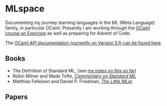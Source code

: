 # MLspace

Documenting my journey learning languages in the ML (Meta Language) family, in particular OCaml. Presently I am working through the [OCaml course on Exercism](https://exercism.org/tracks/ocaml/exercises/) as well as preparing for Advent of Code.

The [OCaml API documentation (currently on Version 5.1) can be found here](https://v2.ocaml.org/releases/5.1/api/index.html).

## Books
- The Definition of Standard ML, (see [my notes on this so far](notes-books/definition-of-standard-ml.md))
- Robin Milner and Mads Tofte, [_Commentary on Standard ML_](https://mitpress.mit.edu/9780262631372/commentary-on-standard-ml/#:~:text=Description,or%20semantic%20theory%2C%20of%20ML)
- Matthias Felleisen and Daniel P. Friedman, [_The Little MLer_](https://mitpress.mit.edu/9780262561143/the-little-mler/)

## Papers